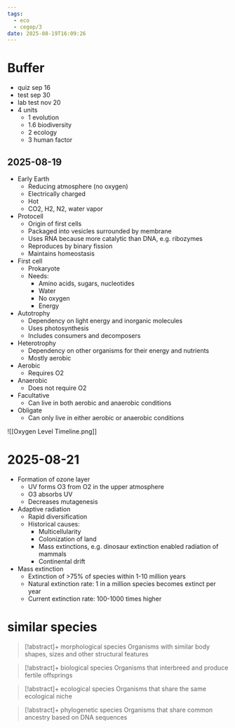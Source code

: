 ```yaml
---
tags:
  - eco
  - cegep/3
date: 2025-08-19T16:09:26
---
```


# Buffer

- quiz sep 16
- test sep 30
- lab test nov 20
- 4 units
	- 1 evolution
	- 1.6 biodiversity
	- 2 ecology
	- 3 human factor

## 2025-08-19

- Early Earth
	- Reducing atmosphere (no oxygen)
	- Electrically charged
	- Hot
	- CO2, H2, N2, water vapor
- Protocell
	- Origin of first cells
	- Packaged into vesicles surrounded by membrane
	- Uses RNA because more catalytic than DNA, e.g. ribozymes
	- Reproduces by binary fission
	- Maintains homeostasis
- First cell
	- Prokaryote
	- Needs:
		- Amino acids, sugars, nucleotides
		- Water
		- No oxygen
		- Energy
- Autotrophy
	- Dependency on light energy and inorganic molecules
	- Uses photosynthesis
	- Includes consumers and decomposers
- Heterotrophy
	- Dependency on other organisms for their energy and nutrients
	- Mostly aerobic
- Aerobic
	- Requires O2
- Anaerobic
	- Does not require O2
- Facultative
	- Can live in both aerobic and anaerobic conditions
- Obligate
	- Can only live in either aerobic or anaerobic conditions

![[Oxygen Level Timeline.png]]

# 2025-08-21

- Formation of ozone layer
	- UV forms O3 from O2 in the upper atmosphere
	- O3 absorbs UV
	- Decreases mutagenesis
- Adaptive radiation
	- Rapid diversification
	- Historical causes:
		- Multicellularity
		- Colonization of land
		- Mass extinctions, e.g. dinosaur extinction enabled radiation of mammals
		- Continental drift
- Mass extinction
	- Extinction of >75% of species within 1-10 million years
	- Natural extinction rate: 1 in a million species becomes extinct per year
	- Current extinction rate: 100-1000 times higher

# similar species

> [!abstract]+ morphological species
> Organisms with similar body shapes, sizes and other structural features

> [!abstract]+ biological species
> Organisms that interbreed and produce fertile offsprings

> [!abstract]+ ecological species
> Organisms that share the same ecological niche

> [!abstract]+ phylogenetic species
> Organisms that share common ancestry based on DNA sequences